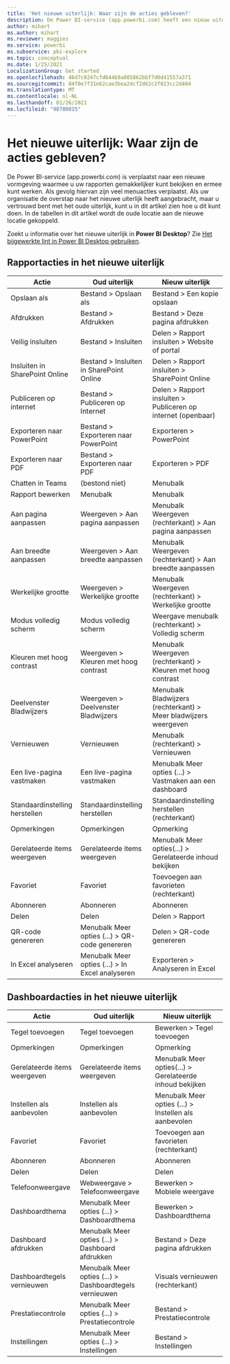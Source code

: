 ```yaml
---
title: 'Het nieuwe uiterlijk: Waar zijn de acties gebleven?'
description: De Power BI-service (app.powerbi.com) heeft een nieuw uiterlijk en veel acties zijn verplaatst. Dit artikel bevat tabellen met een overzicht van de oude en de nieuwe locaties.
author: mihart
ms.author: mihart
ms.reviewer: maggies
ms.service: powerbi
ms.subservice: pbi-explore
ms.topic: conceptual
ms.date: 1/25/2021
LocalizationGroup: Get started
ms.openlocfilehash: 46d7c0247cfd644b9a085862bbf7d0d41557a371
ms.sourcegitcommit: 84f0e7f31e62cae3bea2dcf2d62c2f023cc2d404
ms.translationtype: MT
ms.contentlocale: nl-NL
ms.lasthandoff: 01/26/2021
ms.locfileid: "98780815"
---
```

# <a name="the-new-look-where-did-the-actions-go"></a>Het nieuwe uiterlijk: Waar zijn de acties gebleven?

De Power BI-service (app.powerbi.com) is verplaatst naar een nieuwe vormgeving waarmee u uw rapporten gemakkelijker kunt bekijken en ermee kunt werken. Als gevolg hiervan zijn veel menuacties verplaatst. Als uw organisatie de overstap naar het nieuwe uiterlijk heeft aangebracht, maar u vertrouwd bent met het oude uiterlijk, kunt u in dit artikel zien hoe u dit kunt doen. In de tabellen in dit artikel wordt de oude locatie aan de nieuwe locatie gekoppeld. 

Zoekt u informatie over het nieuwe uiterlijk in **Power BI Desktop**? Zie [Het bijgewerkte lint in Power BI Desktop gebruiken](../create-reports/desktop-ribbon.md).

## <a name="report-actions-in-the-new-look"></a>Rapportacties in het nieuwe uiterlijk

|Actie  |Oud uiterlijk |Nieuw uiterlijk  |
|---------|---------|---------|
| Opslaan als | Bestand > Opslaan als  | Bestand > Een kopie opslaan |
| Afdrukken | Bestand > Afdrukken | Bestand > Deze pagina afdrukken |
| Veilig insluiten | Bestand > Insluiten | Delen > Rapport insluiten > Website of portal |
| Insluiten in SharePoint Online | Bestand > Insluiten in SharePoint Online | Delen > Rapport insluiten > SharePoint Online |
| Publiceren op internet | Bestand > Publiceren op Internet | Delen > Rapport insluiten > Publiceren op internet (openbaar) |
| Exporteren naar PowerPoint | Bestand > Exporteren naar PowerPoint | Exporteren > PowerPoint |
| Exporteren naar PDF | Bestand > Exporteren naar PDF | Exporteren > PDF |
| Chatten in Teams | (bestond niet) | Menubalk |
|Rapport bewerken  | Menubalk   | Menubalk |
| Aan pagina aanpassen | Weergeven > Aan pagina aanpassen | Menubalk Weergeven (rechterkant) > Aan pagina aanpassen |
| Aan breedte aanpassen | Weergeven > Aan breedte aanpassen | Menubalk Weergeven (rechterkant) > Aan breedte aanpassen |
| Werkelijke grootte | Weergeven > Werkelijke grootte | Menubalk Weergeven (rechterkant) > Werkelijke grootte |
| Modus volledig scherm | Modus volledig scherm | Weergave menubalk (rechterkant) > Volledig scherm |
| Kleuren met hoog contrast | Weergeven > Kleuren met hoog contrast | Menubalk Weergeven (rechterkant) > Kleuren met hoog contrast |
| Deelvenster Bladwijzers | Weergeven > Deelvenster Bladwijzers |  Menubalk Bladwijzers (rechterkant) > Meer bladwijzers weergeven |
| Vernieuwen | Vernieuwen | Menubalk (rechterkant) > Vernieuwen |
| Een live-pagina vastmaken | Een live-pagina vastmaken | Menubalk Meer opties (...) > Vastmaken aan een dashboard |
| Standaardinstelling herstellen | Standaardinstelling herstellen | Standaardinstelling herstellen (rechterkant) |
| Opmerkingen | Opmerkingen | Opmerking |
| Gerelateerde items weergeven | Gerelateerde items weergeven | Menubalk Meer opties(...) > Gerelateerde inhoud bekijken |
| Favoriet | Favoriet | Toevoegen aan favorieten (rechterkant) |
| Abonneren | Abonneren |Abonneren |
| Delen | Delen | Delen > Rapport |
| QR-code genereren | Menubalk Meer opties (...) > QR-code genereren | Delen > QR-code genereren |
| In Excel analyseren | Menubalk Meer opties (...) > In Excel analyseren | Exporteren > Analyseren in Excel |


## <a name="dashboard-actions-in-the-new-look"></a>Dashboardacties in het nieuwe uiterlijk

|Actie  |Oud uiterlijk  |Nieuw uiterlijk  |
|---------|---------|---------|
| Tegel toevoegen | Tegel toevoegen | Bewerken > Tegel toevoegen |
| Opmerkingen | Opmerkingen | Opmerking |
| Gerelateerde items weergeven | Gerelateerde items weergeven | Menubalk Meer opties(...) > Gerelateerde inhoud bekijken |
| Instellen als aanbevolen | Instellen als aanbevolen| Menubalk Meer opties (...) > Instellen als aanbevolen|
| Favoriet | Favoriet | Toevoegen aan favorieten (rechterkant) |
| Abonneren | Abonneren |Abonneren |
| Delen | Delen | Delen |
| Telefoonweergave | Webweergave > Telefoonweergave | Bewerken > Mobiele weergave |
| Dashboardthema | Menubalk Meer opties (...) > Dashboardthema | Bewerken > Dashboardthema |
| Dashboard afdrukken | Menubalk Meer opties (...) > Dashboard afdrukken | Bestand > Deze pagina afdrukken |
| Dashboardtegels vernieuwen | Menubalk Meer opties (...) > Dashboardtegels vernieuwen | Visuals vernieuwen (rechterkant) |
| Prestatiecontrole | Menubalk Meer opties (...) > Prestatiecontrole | Bestand > Prestatiecontrole |
| Instellingen | Menubalk Meer opties (...) > Instellingen | Bestand > Instellingen |
